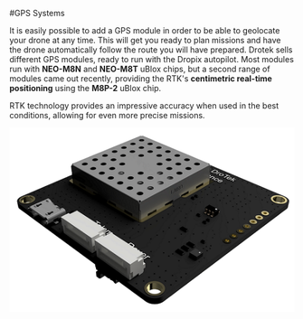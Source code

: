 #GPS Systems

It is easily possible to add a GPS module in order to be able to geolocate your drone at any time. This will get you ready to plan missions and have the drone automatically follow the route you will have prepared. Drotek sells different GPS modules, ready to run with the Dropix autopilot. Most modules run with **NEO-M8N** and **NEO-M8T** uBlox chips, but a second range of modules came out recently, providing the RTK's **centimetric real-time positioning** using the **M8P-2** uBlox chip.

RTK technology provides an impressive accuracy when used in the best conditions, allowing for even more precise missions.

<p align="center">
  <img src="./images/xl3D.png?raw=true" alt="XL RTK Module"/>
</p>